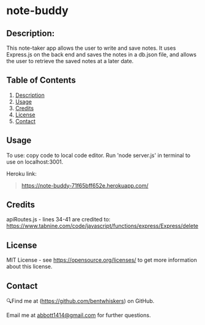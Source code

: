 # note-buddy

## Description: 
This note-taker app allows the user to write and save notes. It uses Express.js on the back end and saves the notes in a db.json file, and allows the user to retrieve the saved notes at a later date. 

## Table of Contents
1. [Description](#description)
2. [Usage](#usage)
3. [Credits](#credits)
4. [License](#license)
5. [Contact](#contact)

## Usage
To use: copy code to local code editor. Run 'node server.js' in terminal to use on localhost:3001.

Heroku link: 
> https://note-buddy-71f65bff652e.herokuapp.com/

## Credits
apiRoutes.js - lines 34-41 are credited to: https://www.tabnine.com/code/javascript/functions/express/Express/delete


## License
MIT License - see https://opensource.org/licenses/ to get more information about this license.

## Contact
🔍Find me at (https://github.com/bentwhiskers) on GitHub.

 Email me at abbott1414@gmail.com for further questions.